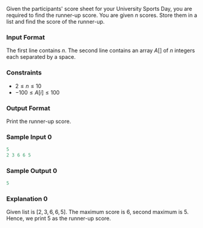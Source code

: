 Given the participants' score sheet for your University Sports Day, you are required to find the runner-up score. You are given $n$ scores. Store them in a list and find the score of the runner-up.

### Input Format
The first line contains $n$. The second line contains an array $A[]$ of $n$ integers each separated by a space.

### Constraints
* $2 \le n \le 10$
* $-100 \le A[i] \le 100$

### Output Format
Print the runner-up score.

### Sample Input 0
```py
5
2 3 6 6 5
```
### Sample Output 0
```py
5
```
### Explanation 0
Given list is $[2, 3, 6, 6, 5]$. The maximum score is $6$, second maximum is $5$. Hence, we print $5$ as the runner-up score.